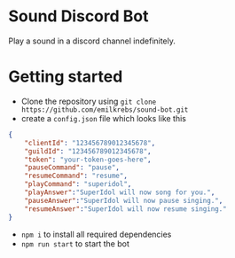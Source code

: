 # Sound Discord Bot
Play a sound in a discord channel indefinitely.

# Getting started
- Clone the repository using `git clone https://github.com/emilkrebs/sound-bot.git`
- create a `config.json` file which looks like this
```json
{
	"clientId": "123456789012345678",
	"guildId": "123456789012345678",
	"token": "your-token-goes-here",
	"pauseCommand": "pause",
	"resumeCommand": "resume",
	"playCommand": "superidol",
	"playAnswer":"SuperIdol will now song for you.",
	"pauseAnswer":"SuperIdol will now pause singing.",
	"resumeAnswer":"SuperIdol will now resume singing."
}

```
- `npm i` to install all required dependencies
- `npm run start` to start the bot
